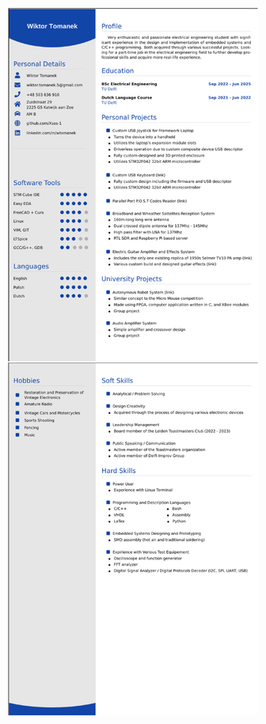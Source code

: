<img src="https://github.com/Xses-1/Resume/blob/development/figures/1.png">


<img src="https://github.com/Xses-1/Resume/blob/development/figures/2.png">
